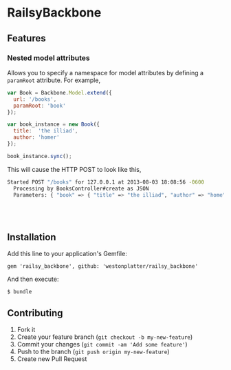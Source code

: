 # RailsyBackbone

## Features

### Nested model attributes
Allows you to specify a namespace for model attributes by defining a  ```paramRoot```  attribute. For example, 

```javascript
var Book = Backbone.Model.extend({ 
  url: '/books',
  paramRoot: 'book'
});

var book_instance = new Book({ 
  title:  'the illiad', 
  author: 'homer'
});

book_instance.sync();
```

This will cause the HTTP POST to look like this, 

```sh
Started POST "/books" for 127.0.0.1 at 2013-08-03 18:08:56 -0600
  Processing by BooksController#create as JSON
  Parameters: { "book" => { "title" => "the illiad", "author" => "home" }}
```

<br>
<br>

## Installation

Add this line to your application's Gemfile:

    gem 'railsy_backbone', github: 'westonplatter/railsy_backbone'

And then execute:

    $ bundle

## Contributing

1. Fork it
2. Create your feature branch (`git checkout -b my-new-feature`)
3. Commit your changes (`git commit -am 'Add some feature'`)
4. Push to the branch (`git push origin my-new-feature`)
5. Create new Pull Request
